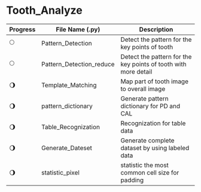 # Tooth_Analyze

|Progress|File Name (.py)    | Description|
|--------|-------------------|------------|
|🌕|Pattern_Detection  | Detect the pattern for the key points of tooth|
|🌕|Pattern_Detection_reduce  | Detect the pattern for the key points of tooth with more detail |
|🌖|Template_Matching  | Map part of tooth image to overall image |
|🌖|pattern_dictionary | Generate pattern dictionary  for PD and CAL|
|🌖|Table_Recognization  | Recognization for table data |
|🌖|Generate_Dateset  |  Generate complete dataset by using labeled data|
|🌖|statistic_pixel |  statistic the most common cell size for padding|